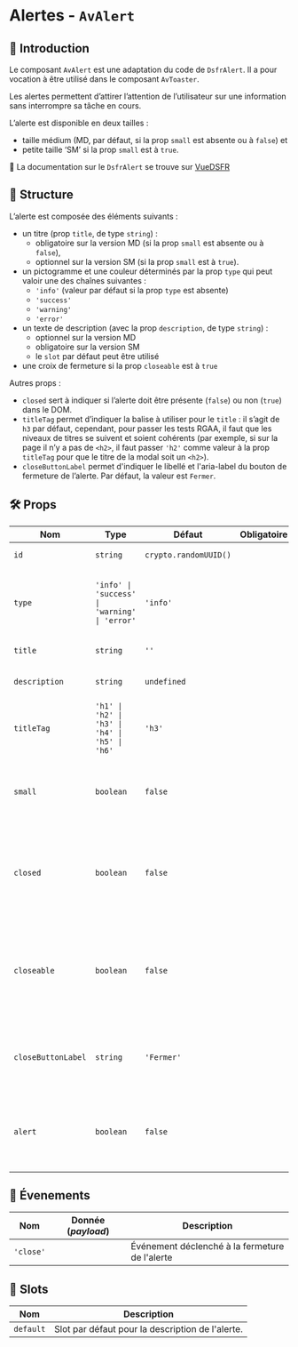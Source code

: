 # Alertes - `AvAlert`

## 🌟 Introduction

Le composant `AvAlert` est une adaptation du code de `DsfrAlert`. Il a pour vocation à être utilisé dans le composant `AvToaster`.

Les alertes permettent d’attirer l’attention de l’utilisateur sur une information sans interrompre sa tâche en cours.

L’alerte est disponible en deux tailles :

- taille médium (MD, par défaut, si la prop `small` est absente ou à `false`) et
- petite taille ‘SM’ si la prop `small` est à `true`.

🏅 La documentation sur le `DsfrAlert` se trouve sur [VueDSFR](https://vue-ds.fr/composants/DsfrAlert)

## 📐 Structure

L’alerte est composée des éléments suivants :

- un titre (prop `title`, de type `string`) :
  - obligatoire sur la version MD (si la prop `small` est absente ou à `false`),
  - optionnel sur la version SM (si la prop `small` est à `true`).
- un pictogramme et une couleur déterminés par la prop `type` qui peut valoir une des chaînes suivantes :
  - `'info'` (valeur par défaut si la prop `type` est absente)
  - `'success'`
  - `'warning'`
  - `'error'`
- un texte de description (avec la prop `description`, de type `string`) :
  - optionnel sur la version MD
  - obligatoire sur la version SM
  - le `slot` par défaut peut être utilisé
- une croix de fermeture si la prop `closeable` est à `true`

Autres props :

- `closed` sert à indiquer si l’alerte doit être présente (`false`) ou non (`true`) dans le DOM.
- `titleTag` permet d’indiquer la balise à utiliser pour le `title` : il s’agit de `h3` par défaut, cependant, pour passer les tests RGAA, il faut que les niveaux de titres se suivent et soient cohérents (par exemple, si sur la page il n’y a pas de `<h2>`, il faut passer `'h2'` comme valeur à la prop `titleTag` pour que le titre de la modal soit un `<h2>`).
- `closeButtonLabel` permet d'indiquer le libellé et l'aria-label du bouton de fermeture de l’alerte. Par défaut, la valeur est `Fermer`.

## 🛠️ Props

| Nom | Type | Défaut | Obligatoire | Description |
| --- | --- | --- | --- | --- |
| `id` | `string` | `crypto.randomUUID()` | | L'identifiant de l'alerte. |
| `type` | `'info' \| 'success' \| 'warning' \| 'error'` | `'info'` | | Le type de l'alerte, influence sa couleur et l'icône associée. |
| `title` | `string` | `''` | | Le titre de l'alerte. |
| `description` | `string` | `undefined` | | Le texte de description de l'alerte. |
| `titleTag` | `'h1' \| 'h2' \| 'h3' \| 'h4' \| 'h5' \| 'h6'` | `'h3'` | | La balise à utiliser pour le titre de l'alerte. |
| `small` | `boolean` | `false` | | Indique si l’alerte doit être en version MD (`false`) ou SM (`true`). |
| `closed` | `boolean` | `false` | | Indique si l’alerte doit être présente (`false`) ou non (`true`) dans le DOM. |
| `closeable` | `boolean` | `false` | | Indique si le bouton de fermeture doit être présent (`true`) ou non (`false`) dans l'alerte. |
| `closeButtonLabel` | `string` | `'Fermer'` | | Le libellé et l'aria-label du bouton de fermeture de l’alerte. |
| `alert` | `boolean` | `false` | | Indique si l’alerte doit avoir le rôle `alert` (`true`) ou non (`false`). |

## 📡 Évenements

| Nom | Donnée (*payload*) | Description |
| --- | --- | --- |
| `'close'` | | Événement déclenché à la fermeture de l'alerte |

## 🧩 Slots

| Nom | Description |
| --- | --- |
| `default` | Slot par défaut pour la description de l'alerte. |
